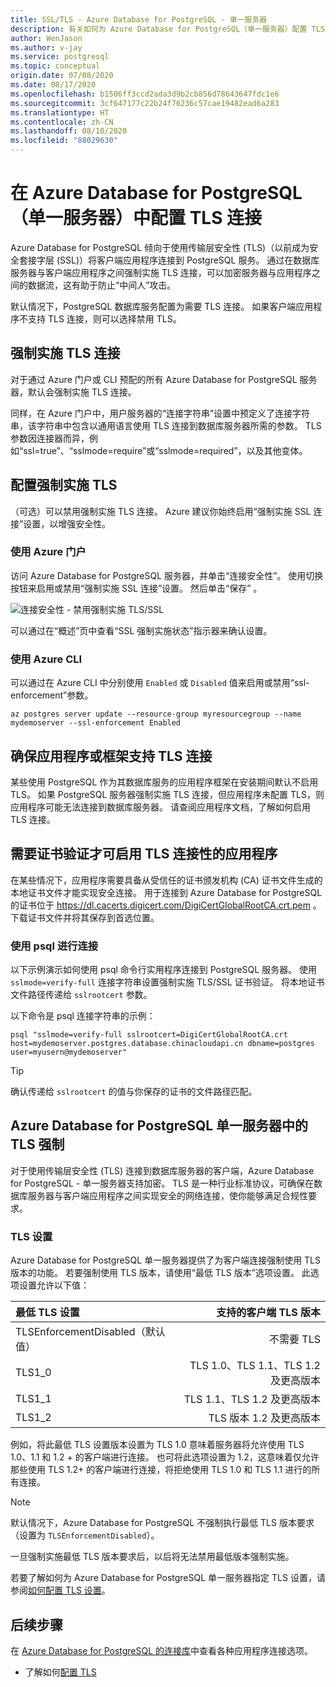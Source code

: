 ```yaml
---
title: SSL/TLS - Azure Database for PostgreSQL - 单一服务器
description: 有关如何为 Azure Database for PostgreSQL（单一服务器）配置 TLS 连接的说明和信息。
author: WenJason
ms.author: v-jay
ms.service: postgresql
ms.topic: conceptual
origin.date: 07/08/2020
ms.date: 08/17/2020
ms.openlocfilehash: b1506ff3ccd2ada3d9b2cb856d78643647fdc1e6
ms.sourcegitcommit: 3cf647177c22b24f76236c57cae19482ead6a283
ms.translationtype: HT
ms.contentlocale: zh-CN
ms.lasthandoff: 08/10/2020
ms.locfileid: "88029630"
---
```

# <a name="configure-tls-connectivity-in-azure-database-for-postgresql---single-server"></a>在 Azure Database for PostgreSQL（单一服务器）中配置 TLS 连接

Azure Database for PostgreSQL 倾向于使用传输层安全性 (TLS)（以前成为安全套接字层 (SSL)）将客户端应用程序连接到 PostgreSQL 服务。 通过在数据库服务器与客户端应用程序之间强制实施 TLS 连接，可以加密服务器与应用程序之间的数据流，这有助于防止“中间人”攻击。

默认情况下，PostgreSQL 数据库服务配置为需要 TLS 连接。 如果客户端应用程序不支持 TLS 连接，则可以选择禁用 TLS。

## <a name="enforcing-tls-connections"></a>强制实施 TLS 连接

对于通过 Azure 门户或 CLI 预配的所有 Azure Database for PostgreSQL 服务器，默认会强制实施 TLS 连接。 

同样，在 Azure 门户中，用户服务器的“连接字符串”设置中预定义了连接字符串，该字符串中包含以通用语言使用 TLS 连接到数据库服务器所需的参数。 TLS 参数因连接器而异，例如“ssl=true”、“sslmode=require”或“sslmode=required”，以及其他变体。

## <a name="configure-enforcement-of-tls"></a>配置强制实施 TLS

（可选）可以禁用强制实施 TLS 连接。 Azure 建议你始终启用“强制实施 SSL 连接”设置，以增强安全性。

### <a name="using-the-azure-portal"></a>使用 Azure 门户

访问 Azure Database for PostgreSQL 服务器，并单击“连接安全性”。 使用切换按钮来启用或禁用“强制实施 SSL 连接”设置。 然后单击“保存” 。

![连接安全性 - 禁用强制实施 TLS/SSL](./media/concepts-ssl-connection-security/1-disable-ssl.png)

可以通过在“概述”页中查看“SSL 强制实施状态”指示器来确认设置。

### <a name="using-azure-cli"></a>使用 Azure CLI

可以通过在 Azure CLI 中分别使用 `Enabled` 或 `Disabled` 值来启用或禁用“ssl-enforcement”参数。

```azurecli
az postgres server update --resource-group myresourcegroup --name mydemoserver --ssl-enforcement Enabled
```

## <a name="ensure-your-application-or-framework-supports-tls-connections"></a>确保应用程序或框架支持 TLS 连接

某些使用 PostgreSQL 作为其数据库服务的应用程序框架在安装期间默认不启用 TLS。 如果 PostgreSQL 服务器强制实施 TLS 连接，但应用程序未配置 TLS，则应用程序可能无法连接到数据库服务器。 请查阅应用程序文档，了解如何启用 TLS 连接。

## <a name="applications-that-require-certificate-verification-for-tls-connectivity"></a>需要证书验证才可启用 TLS 连接性的应用程序

在某些情况下，应用程序需要具备从受信任的证书颁发机构 (CA) 证书文件生成的本地证书文件才能实现安全连接。 用于连接到 Azure Database for PostgreSQL 的证书位于 https://dl.cacerts.digicert.com/DigiCertGlobalRootCA.crt.pem 。 下载证书文件并将其保存到首选位置。 

### <a name="connect-using-psql"></a>使用 psql 进行连接

以下示例演示如何使用 psql 命令行实用程序连接到 PostgreSQL 服务器。 使用 `sslmode=verify-full` 连接字符串设置强制实施 TLS/SSL 证书验证。 将本地证书文件路径传递给 `sslrootcert` 参数。

以下命令是 psql 连接字符串的示例：

```shell
psql "sslmode=verify-full sslrootcert=DigiCertGlobalRootCA.crt host=mydemoserver.postgres.database.chinacloudapi.cn dbname=postgres user=myusern@mydemoserver"
```

> [!TIP]
> 确认传递给 `sslrootcert` 的值与你保存的证书的文件路径匹配。

## <a name="tls-enforcement-in-azure-database-for-postgresql-single-server"></a>Azure Database for PostgreSQL 单一服务器中的 TLS 强制

对于使用传输层安全性 (TLS) 连接到数据库服务器的客户端，Azure Database for PostgreSQL - 单一服务器支持加密。 TLS 是一种行业标准协议，可确保在数据库服务器与客户端应用程序之间实现安全的网络连接，使你能够满足合规性要求。

### <a name="tls-settings"></a>TLS 设置

Azure Database for PostgreSQL 单一服务器提供了为客户端连接强制使用 TLS 版本的功能。 若要强制使用 TLS 版本，请使用“最低 TLS 版本”选项设置。 此选项设置允许以下值：

|  最低 TLS 设置             | 支持的客户端 TLS 版本                |
|:---------------------------------|-------------------------------------:|
| TLSEnforcementDisabled（默认值） | 不需要 TLS                      |
| TLS1_0                           | TLS 1.0、TLS 1.1、TLS 1.2 及更高版本 |
| TLS1_1                           | TLS 1.1、TLS 1.2 及更高版本          |
| TLS1_2                           | TLS 版本 1.2 及更高版本           |


例如，将此最低 TLS 设置版本设置为 TLS 1.0 意味着服务器将允许使用 TLS 1.0、1.1 和 1.2 + 的客户端进行连接。 也可将此选项设置为 1.2，这意味着仅允许那些使用 TLS 1.2+ 的客户端进行连接，将拒绝使用 TLS 1.0 和 TLS 1.1 进行的所有连接。

> [!Note] 
> 默认情况下，Azure Database for PostgreSQL 不强制执行最低 TLS 版本要求（设置为 `TLSEnforcementDisabled`）。
>
> 一旦强制实施最低 TLS 版本要求后，以后将无法禁用最低版本强制实施。

若要了解如何为 Azure Database for PostgreSQL 单一服务器指定 TLS 设置，请参阅[如何配置 TLS 设置](howto-tls-configurations.md)。

## <a name="next-steps"></a>后续步骤

在 [Azure Database for PostgreSQL 的连接库](concepts-connection-libraries.md)中查看各种应用程序连接选项。

- 了解如何[配置 TLS](howto-tls-configurations.md)